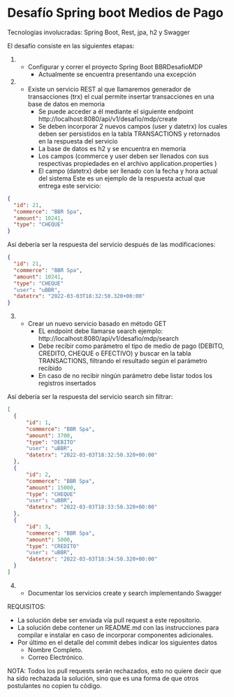 # Desafío Spring boot Medios de Pago

Tecnologías involucradas: Spring Boot, Rest, jpa, h2 y Swagger

El desafío consiste en las siguientes etapas:


1. - Configurar y correr el proyecto Spring Boot BBRDesafioMDP
    	-   Actualmente se encuentra presentando una excepción
    	
2. - Existe un servicio REST al que llamaremos generador de transacciones (trx) el cual permite insertar transacciones en una base de datos en memoria
		- Se puede acceder a él mediante el siguiente endpoint http://localhost:8080/api/v1/desafio/mdp/create
		- Se deben incorporar 2 nuevos campos (user y datetrx) los cuales deben ser persistidos en la tabla TRANSACTIONS y retornados en la respuesta del servicio
    	- La base de datos es h2 y se encuentra en memoria
    	- Los campos (commerce y user deben ser llenados con sus respectivas propiedades en el archivo application.properties )
		- El campo (datetrx) debe ser llenado con la fecha y hora actual del sistema
Este es un ejemplo de la respuesta actual que entrega este servicio:

```json
{
  "id": 21,
  "commerce": "BBR Spa",
  "amount": 10241,
  "type": "CHEQUE"
}
```

Así debería ser la respuesta del servicio después de las modificaciones:

```json
{
  "id": 21,
  "commerce": "BBR Spa",
  "amount": 10241,
  "type": "CHEQUE"
  "user": "uBBR",
  "datetrx": "2022-03-03T18:32:50.320+00:00"
}
```
3. - Crear un nuevo servicio basado en método GET 
		- EL endpoint debe llamarse search ejemplo: http://localhost:8080/api/v1/desafio/mdp/search
		- Debe recibir como parámetro el tipo de medio de pago (DEBITO, CREDITO, CHEQUE o EFECTIVO) y buscar en la tabla TRANSACTIONS, filtrando el resultado según el parámetro recibido
		- En caso de no recibir ningún parámetro debe listar todos los registros insertados
    	
Así debería ser la respuesta del servicio search sin filtrar:  

```json  	
[
  {
	  "id": 1,
	  "commerce": "BBR Spa",
	  "amount": 3700,
	  "type": "DEBITO"
	  "user": "uBBR",
	  "datetrx": "2022-03-03T18:32:50.320+00:00"
  },
  {
	  "id": 2,
	  "commerce": "BBR Spa",
	  "amount": 15000,
	  "type": "CHEQUE"
	  "user": "uBBR",
	  "datetrx": "2022-03-03T18:33:50.320+00:00"
  },
  {
	  "id": 3,
	  "commerce": "BBR Spa",
	  "amount": 5000,
	  "type": "CREDITO"
	  "user": "uBBR",
	  "datetrx": "2022-03-03T18:34:50.320+00:00"
  }
]
```
4. - Documentar los servicios create y search implementando Swagger 


REQUISITOS:
-   La solución debe ser enviada vía pull request a este repositorio.
-   La solución debe contener un README.md con las instrucciones para compilar e instalar en caso de incorporar componentes adicionales.
- Por último en el detalle del commit debes indicar los siguientes datos
   - Nombre Completo.
   - Correo Electrónico.

NOTA:
Todos los pull requests serán rechazados, esto no quiere decir que ha sido rechazada la solución, sino que es una forma de que otros postulantes no copien tu código.




